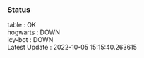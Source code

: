 ### Status


table : OK  
hogwarts : DOWN  
icy-bot : DOWN  
Latest Update : 2022-10-05 15:15:40.263615
